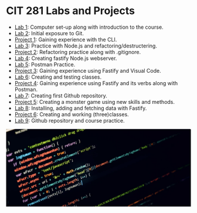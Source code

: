 # CIT 281 Labs and Projects
 
- [Lab 1](https://lorenagarci.github.io/cit281-lab1/): Computer set-up along with introduction to the course.
- [Lab 2](https://lorenagarci.github.io/cit281-lab2/): Initial exposure to Git.
- [Project 1](https://lorenagarci.github.io/cit281-project1/): Gaining experience with the CLI.
- [Lab 3](https://lorenagarci.github.io/cit281-lab3/): Practice with Node.js and refactoring/destructering.
- [Project 2](https://lorenagarci.github.io/cit281-project2/): Refactoring practice along with .gitignore.
- [Lab 4](https://lorenagarci.github.io/cit281-lab4/): Creating fastify Node.js webserver.
- [Lab 5](https://lorenagarci.github.io/cit281-lab5/): Postman Practice.
- [Project 3](https://github.com/lorenagarci/cit281/tree/main/p3): Gaining experience using Fastify and Visual Code.
- [Lab 6](https://github.com/lorenagarci/cit281/tree/main/p5): Creating and testing classes.
- [Project 4](https://github.com/lorenagarci/cit281/tree/main/p4): Gaining experience using Fastify and its verbs along with Postman.
- [Lab 7](https://github.com/lorenagarci/cit281/tree/main/p6): Creating first Github repository.
- [Project 5](https://github.com/lorenagarci/cit281/tree/main/p5): Creating a monster game using new skills and methods.
- [Lab 8](https://github.com/lorenagarci/cit281/tree/main/p7): Installing, adding and fetching data with Fastify.
- [Project 6](https://github.com/lorenagarci/cit281/tree/main/p6): Creating and working (three)classes.
- [Lab 9](https://github.com/lorenagarci/cit281/tree/main/p7): Github repository and course practice.

<img src="back.png" alt="Image">
